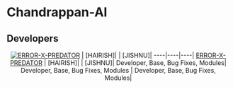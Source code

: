 # Chandrappan-AI

## Developers
<div align="center">

[![ERROR-X-PREDATOR](https://github.com/Alinshan.png?size=200)](https://github.com/Alinshan) | [HAIRISH]| | [JISHNU]|
----|----|----|
[ERROR-X-PREDATOR](https://github.com/Alinshan) | [HAIRISH]| | [JISHNU]|
Developer, Base, Bug Fixes, Modules| Developer, Base, Bug Fixes, Modules | Developer, Base, Bug Fixes, Modules|
  </div>
